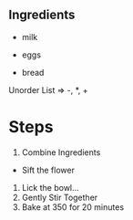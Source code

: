 ## Ingredients

- milk
* eggs
+ bread 

Unorder List => -, *, +

# Steps

1. Combine Ingredients
  - Sift the flower
1. Lick the bowl...
1. Gently Stir Together
1. Bake at 350 for 20 minutes

